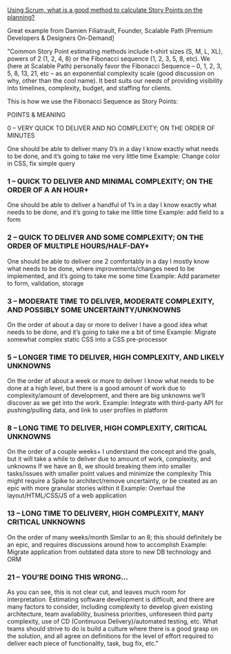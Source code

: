 
[Using Scrum, what is a good method to calculate Story Points on the planning?](https://www.quora.com/Using-Scrum-what-is-a-good-method-to-calculate-Story-Points-on-the-planning)

Great example from Damien Filiatrault, Founder, Scalable Path [Premium Developers & Designers On-Demand]

"Common Story Point estimating methods include t-shirt sizes (S, M, L, XL), powers of 2 (1, 2, 4, 8) or the Fibonacci sequence (1, 2, 3, 5, 8, etc). We (here at Scalable Path) personally favor the Fibonacci Sequence – 0, 1, 2, 3, 5, 8, 13, 21, etc – as an exponential complexity scale (good discussion on why, other than the cool name). It best suits our needs of providing visibility into timelines, complexity, budget, and staffing for clients.

This is how we use the Fibonacci Sequence as Story Points:

POINTS & MEANING

0 – VERY QUICK TO DELIVER AND NO COMPLEXITY; ON THE ORDER OF MINUTES

One should be able to deliver many 0’s in a day
I know exactly what needs to be done, and it’s going to take me very little time
Example: Change color in CSS, fix simple query
### 1 – QUICK TO DELIVER AND MINIMAL COMPLEXITY; ON THE ORDER OF A AN HOUR+

One should be able to deliver a handful of 1’s in a day
I know exactly what needs to be done, and it’s going to take me little time
Example: add field to a form

### 2 – QUICK TO DELIVER AND SOME COMPLEXITY; ON THE ORDER OF MULTIPLE HOURS/HALF-DAY+

One should be able to deliver one 2 comfortably in a day
I mostly know what needs to be done, where improvements/changes need to be implemented, and it’s going to take me some time
Example: Add parameter to form, validation, storage

### 3 – MODERATE TIME TO DELIVER, MODERATE COMPLEXITY, AND POSSIBLY SOME UNCERTAINTY/UNKNOWNS

On the order of about a day or more to deliver
I have a good idea what needs to be done, and it’s going to take me a bit of time
Example: Migrate somewhat complex static CSS into a CSS pre-processor

### 5 – LONGER TIME TO DELIVER, HIGH COMPLEXITY, AND LIKELY UNKNOWNS

On the order of about a week or more to deliver
I know what needs to be done at a high level, but there is a good amount of work due to complexity/amount of development, and there are big unknowns we’ll discover as we get into the work.
Example: Integrate with third-party API for pushing/pulling data, and link to user profiles in platform

### 8 – LONG TIME TO DELIVER, HIGH COMPLEXITY, CRITICAL UNKNOWNS

On the order of a couple weeks+
I understand the concept and the goals, but it will take a while to deliver due to amount of work, complexity, and unknowns
If we have an 8, we should breaking them into smaller tasks/issues with smaller point values and minimize the complexity
This might require a Spike to architect/remove uncertainty, or be created as an epic with more granular stories within it
Example: Overhaul the layout/HTML/CSS/JS of a web application

### 13 – LONG TIME TO DELIVERY, HIGH COMPLEXITY, MANY CRITICAL UNKNOWNS

On the order of many weeks/month
Similar to an 8; this should definitely be an epic, and requires discussions around how to accomplish
Example: Migrate application from outdated data store to new DB technology and ORM

### 21 – YOU’RE DOING THIS WRONG…

As you can see, this is not clear cut, and leaves much room for interpretation. Estimating software development is difficult, and there are many factors to consider, including complexity to develop given existing architecture, team availability, business priorities, unforeseen third party complexity, use of CD (Continuous Delivery)/automated testing, etc. What teams should strive to do is build a culture where there is a good grasp on the solution, and all agree on definitions for the level of effort required to deliver each piece of functionality, task, bug fix, etc."

